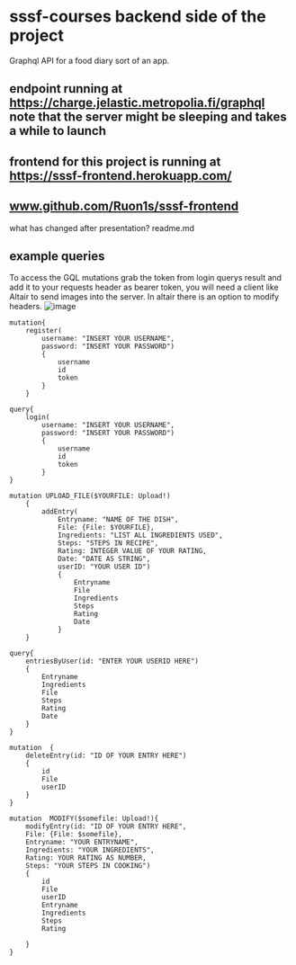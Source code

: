 # sssf-courses backend side of the project
Graphql API for a food diary sort of an app.

## endpoint running at https://charge.jelastic.metropolia.fi/graphql note that the server might be sleeping and takes a while to launch

## frontend for this project is running at https://sssf-frontend.herokuapp.com/
## www.github.com/Ruon1s/sssf-frontend
what has changed after presentation? readme.md

## example queries
To access the GQL mutations grab the token from login querys result and add it to your requests header as bearer token, you will need a client like Altair to send images into the server. In altair there is an option to modify headers.
![image](https://user-images.githubusercontent.com/50231327/117444717-817bab00-af42-11eb-9e27-638c3f059bf2.png)




```gql
mutation{
    register(
        username: "INSERT YOUR USERNAME",
        password: "INSERT YOUR PASSWORD")
        {
            username
            id
            token
        }
    }
```
```gql
query{
    login(
        username: "INSERT YOUR USERNAME",
        password: "INSERT YOUR PASSWORD") 
        {
            username
            id
            token
        }
}
```

```gql
mutation UPLOAD_FILE($YOURFILE: Upload!)
    {
        addEntry(
            Entryname: "NAME OF THE DISH",
            File: {File: $YOURFILE},
            Ingredients: "LIST ALL INGREDIENTS USED",
            Steps: "STEPS IN RECIPE",
            Rating: INTEGER VALUE OF YOUR RATING,
            Date: "DATE AS STRING",
            userID: "YOUR USER ID")
            {
                Entryname
                File
                Ingredients
                Steps
                Rating
                Date
            }
    }
```

```gql
query{
    entriesByUser(id: "ENTER YOUR USERID HERE") 
    {
        Entryname
        Ingredients
  	    File
        Steps
        Rating
        Date
    }
}
```

```gql
mutation  {
    deleteEntry(id: "ID OF YOUR ENTRY HERE")
    {
        id
        File
        userID
    }
}
```
```gql
mutation  MODIFY($somefile: Upload!){
    modifyEntry(id: "ID OF YOUR ENTRY HERE",
    File: {File: $somefile},
    Entryname: "YOUR ENTRYNAME",
    Ingredients: "YOUR INGREDIENTS",
    Rating: YOUR RATING AS NUMBER,
    Steps: "YOUR STEPS IN COOKING")
    {
        id
        File
        userID
        Entryname
        Ingredients
        Steps
        Rating
        
    } 
}
```



